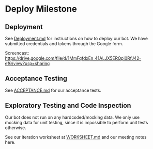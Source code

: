 # Deploy Milestone

## Deployment

See [Deployment.md](Deployment.md) for instructions on how to deploy our bot. We have submitted credentials and tokens through the Google form. 

Screencast: https://drive.google.com/file/d/1MmFqfdxEn_41ALJX5ERQpI0RfJ42-ef6/view?usp=sharing

## Acceptance Testing

See [ACCEPTANCE.md](ACCEPTANCE.md) for our acceptance tests.

## Exploratory Testing and Code Inspection

Our bot does not run on any hardcoded/mocking data. We only use mocking data for unit testing, since it is impossible to perform unit tests otherwise.

See our iteration worksheet at [WORKSHEET.md](WORKSHEET.md) and our meeting notes here.
